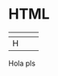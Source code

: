 # HTML

<table data-view="cards"><thead><tr><th></th><th></th><th></th></tr></thead><tbody><tr><td>H</td><td></td><td></td></tr></tbody></table>
<div>Hola pls</div>
